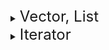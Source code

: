 <details>
<summary> <font size="5"> Vector, List </font> </summary>
<div markdown="1">

### Vector, List
---
In C++, both `std::vector` and `std::list` are container classes that store elements in memory.

A `std::vector` stores its elements in a contiguous block of memory, where each element is placed next to the previous one. This allows for fast random access to any element, but also means that adding or removing elements from the middle of the vector can be costly, as it may require shifting all the elements after the insertion or deletion point. To mitigate this, vectors typically have a larger amount of memory allocated than their current size, so that new elements can be added without the need to move all existing elements.

A `std::list` stores its elements in a doubly-linked list, where each element is stored as a separate node that contains a pointer to the next and previous elements. This allows for fast insertion and removal of elements at any position, but means that random access to elements is slower as it requires traversing the list to find the desired element.

In general, when you have a dynamic array that needs to be resized frequently, `std::vector` may be more efficient, while if you have a lot of insertion and deletion operation `std::list` may be more efficient.

In terms of memory view, a vector is stored in contiguous memory, meaning that all of its elements are stored in a single, continuous block of memory. This makes it easy to access elements quickly by using pointer arithmetic, but it also means that resizing a vector can be costly, as it may require allocating a new block of memory and copying all of the elements to the new block.

On the other hand, a list is stored as a series of linked nodes, where each node contains a value and pointers to the next and previous nodes. This allows for efficient insertion and deletion of elements, as only the pointers need to be updated, but it also means that accessing elements can be slower, as it requires traversing the list one node at a time.

In terms of performance, vector is generally faster than list when it comes to operations that involve random access to elements, such as indexing, since vector's elements are stored contiguously. However, list is generally faster than vector when it comes to inserting and deleting elements, since only the pointers need to be updated.

The choice between a vector and a list depends on the specific use case. If you need fast random access to elements, a vector is probably a better choice. If you need to frequently insert and delete elements, a list is probably a better choice.

Here's a table that compares the memory view and performance of std::vector and std::list in C++:


|Feature|std::vector|std::list|
|:--|:--|:--|
|Memory View	| Elements are stored in contiguous memory locations.	|  Elements are stored in a doubly-linked list structure. |
| Performance	| Fast random access and insertion/deletion at the end. Slow insertion/deletion in the middle.|  	Slow random access, but fast insertion/deletion anywhere in the list. |
|`size()`|O(1)|O(n)|
|`push_back()`|O(1) amortized|O(1)|
|`insert()`|O(n)|O(1)|
|`erase()`|O(n)|O(1)|
|`[] operator`|	O(1)	|N/A|

`std::vector` is a dynamic array, which means that its elements are stored in contiguous memory locations. This makes it very fast for random access, but slow for insertion and deletion in the middle of the container.
`std::list` is a doubly-linked list, which means that each element has a pointer to the next element. This makes it very fast for insertion and deletion anywhere in the container, but slow for random access.
`std::vector` generally use more memory than `std::list` due to its contiguous memory allocation.

It's important to note that the choice between `std::vector` and `std::list` depends on the specific use case and the trade-offs that you're willing to make. If you need fast random access and don't mind slower insertion/deletion in the middle, std::vector may be a better choice. If you need fast insertion/deletion anywhere in the container and don't mind slower random access, std::list may be a better choice.


</div>
</details>

<details>
<summary> <font size="5"> Iterator </font> </summary>
<div markdown="1">

### Iterator
---
An iterator is an object that can be used to traverse through a container (such as an array or a list) and access its elements. It is a generalization of a pointer, which can only be used to traverse through an array. An iterator is a more abstract concept that can be used with different types of containers, and it can be implemented in different ways depending on the type of container.

Iterators provide a consistent way of accessing elements in a container, regardless of the type of container. They are also useful for implementing algorithms that need to traverse through a container and perform some operation on each element. For example, the standard library algorithms such as std::sort, std::find, std::count, std::for_each use iterators as their input and output.


Iterators also allow you to write more generic code that can work with different types of containers. For example, you can write a function that takes two iterators as its input, and it can work with any container that supports iterators, such as a vector or a list.

In C++, iterators are implemented as classes that provide a set of operations such as `++`, `--`, `*`, and `->`. The standard library provides a set of iterator categories, such as `std::input_iterator_tag, std::output_iterator_tag, std::forward_iterator_tag, std::bidirectional_iterator_tag, std::random_access_iterator_tag`, that indicate the capabilities of an iterator.


In summary, iterators are a powerful tool in C++ that allow you to write more generic and efficient code by providing a consistent way of accessing elements in a container and traversing through them.

---
Summary
1. `iterator` is used to traverse through a container(list, vector, deque).
2. Using `iteraotr`, we can more generic code that can work with differnt types of containers.
3. iterators are classes and `++`, `--`, `*`, `->` are also implemented in them.
4. iterator categories are `std::input_iterator_tag, std::output_iterator_tag, std::forward_iterator_tag, std::bidirectional_iterator_tag, std::random_access_iterator_tag`. they indicate the capabilities of an iterator.
</div>
</details>

